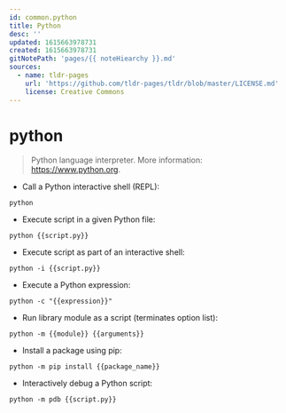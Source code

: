 ```yaml
---
id: common.python
title: Python
desc: ''
updated: 1615663978731
created: 1615663978731
gitNotePath: 'pages/{{ noteHiearchy }}.md'
sources:
  - name: tldr-pages
    url: 'https://github.com/tldr-pages/tldr/blob/master/LICENSE.md'
    license: Creative Commons
---
```

# python

> Python language interpreter.
> More information: <https://www.python.org>.

- Call a Python interactive shell (REPL):

`python`

- Execute script in a given Python file:

`python {{script.py}}`

- Execute script as part of an interactive shell:

`python -i {{script.py}}`

- Execute a Python expression:

`python -c "{{expression}}"`

- Run library module as a script (terminates option list):

`python -m {{module}} {{arguments}}`

- Install a package using pip:

`python -m pip install {{package_name}}`

- Interactively debug a Python script:

`python -m pdb {{script.py}}`

